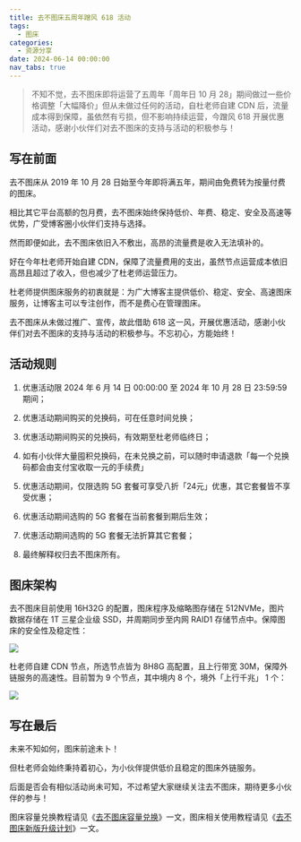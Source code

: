 ```yaml
---
title: 去不图床五周年蹭风 618 活动
tags:
  - 图床
categories:
  - 资源分享
date: 2024-06-14 00:00:00
nav_tabs: true
---
```


> 不知不觉，去不图床即将运营了五周年「周年日 10 月 28」期间做过一些价格调整「大幅降价」但从未做过任何的活动，自杜老师自建 CDN 后，流量成本得到保障，虽依然有亏损，但不影响持续运营，今蹭风 618 开展优惠活动，感谢小伙伴们对去不图床的支持与活动的积极参与！

<!-- more -->

## 写在前面

去不图床从 2019 年 10 月 28 日始至今年即将满五年，期间由免费转为按量付费的图床。

相比其它平台高额的包月费，去不图床始终保持低价、年费、稳定、安全及高速等优势，广受博客圈小伙伴们支持与选择。

然而即便如此，去不图床依旧入不敷出，高昂的流量费是收入无法填补的。

好在今年杜老师开始自建 CDN，保障了流量费用的支出，虽然节点运营成本依旧高昂且超过了收入，但也减少了杜老师运营压力。

杜老师提供图床服务的初衷就是：为广大博客主提供低价、稳定、安全、高速图床服务，让博客主可以专注创作，而不是费心在管理图床。

去不图床从未做过推广、宣传，故此借助 618 这一风，开展优惠活动，感谢小伙伴们对去不图床的支持与活动的积极参与。不忘初心，方能始终！

## 活动规则

1. 优惠活动限 2024 年 6 月 14 日 00:00:00 至 2024 年 10 月 28 日 23:59:59 期间；

2. 优惠活动期间购买的兑换码，可在任意时间兑换；

3. 优惠活动期间购买的兑换码，有效期至杜老师临终日；

4. 如有小伙伴大量囤积兑换码，在未兑换之前，可以随时申请退款「每一个兑换码都会由支付宝收取一元的手续费」

5. 优惠活动期间，仅限选购 5G 套餐可享受八折「24元」优惠，其它套餐皆不享受优惠；

6. 优惠活动期间选购的 5G 套餐在当前套餐到期后生效；

7. 优惠活动期间选购的 5G 套餐无法折算其它套餐；

8. 最终解释权归去不图床所有。

## 图床架构

去不图床目前使用 16H32G 的配置，图床程序及缩略图存储在 512NVMe，图片数据存储在 1T 三星企业级 SSD，并周期同步至内网 RAID1 存储节点中。保障图床的安全性及稳定性：

![](https://cdn.dusays.com/2024/06/717-1.jpg)

杜老师自建 CDN 节点，所选节点皆为 8H8G 高配置，且上行带宽 30M，保障外链服务的高速性。目前暂为 9 个节点，其中境内 8 个，境外「上行千兆」 1 个：

![](https://cdn.dusays.com/2024/06/717-2.jpg)

## 写在最后

未来不知如何，图床前途未卜！

但杜老师会始终秉持着初心，为小伙伴提供低价且稳定的图床外链服务。

后面是否会有相似活动尚未可知，不过希望大家继续关注去不图床，期待更多小伙伴的参与！

图床容量兑换教程请见《[去不图床容量兑换](https://dusays.com/496/)》一文，图床相关使用教程请见《[去不图床新版升级计划](https://dusays.com/452/)》一文。
